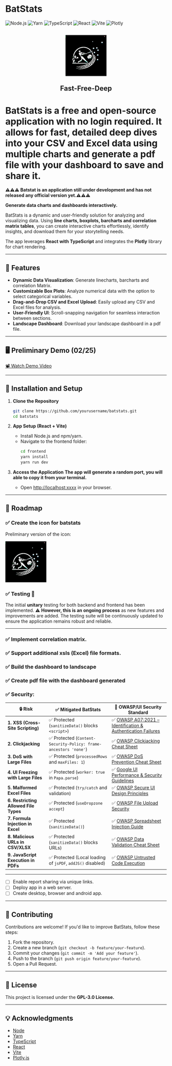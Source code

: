 # **BatStats**  

![Node.js](https://img.shields.io/badge/Node.js-23.6.0-green?style=flat-square&logo=node.js)
![Yarn](https://img.shields.io/badge/Yarn-1.22.22-blue?style=flat-square&logo=yarn)
![TypeScript](https://img.shields.io/badge/TypeScript-5.6.2-blue?style=flat-square&logo=typescript)
![React](https://img.shields.io/badge/React-19.0.0-blue?style=flat-square&logo=react)
![Vite](https://img.shields.io/badge/Vite-6.0.6-blue?style=flat-square&logo=vite)
![Plotly](https://img.shields.io/badge/Plotly-2.35.3-blue?style=flat-square&logo=plotly)



<h2 align="center" margin="15px">
  <img src="https://github.com/Car85/batstats/blob/2de8763c3dc1d413f101dd5ea7c467fd7c9fd58d/icon/icon_batstats.png" alt="Fast - Free - Deep">
   <p>Fast-Free-Deep</p>
</h2>



# BatStats is a free and open-source application with no login required. It allows for fast, detailed deep dives into your CSV and Excel data using multiple charts and generate a pdf file with your dashboard to save and share it.

**⚠️⚠️⚠️ Batstat is an application still under development and has not released any official version yet.⚠️⚠️⚠️**


**Generate data charts and dashboards interactively.**  

BatStats is a dynamic and user-friendly solution for analyzing and visualizing data. Using **line charts, boxplots, barcharts and correlation matrix tables**, you can create interactive charts effortlessly, identify insights, and download them for your storytelling needs.  

The app leverages **React with TypeScript** and integrates the **Plotly** library for chart rendering.

---

## **🚀 Features**  

- **Dynamic Data Visualization**: Generate linecharts, barcharts and correlation Matrix.  
- **Customizable Box Plots**: Analyze numerical data with the option to select categorical variables.  
- **Drag-and-Drop CSV and Excel Upload**: Easily upload any CSV and Excel files for analysis.  
- **User-Friendly UI**: Scroll-snapping navigation for seamless interaction between sections.
- **Landscape Dashboard**: Download your landscape dashboard in a pdf file.

---

## **🖥️ Preliminary Demo (02/25)**  

[📽️ Watch Demo Video](https://github.com/user-attachments/assets/74a46639-8b23-4145-9693-375241f850b8)

---

## **🔧 Installation and Setup**  

1. **Clone the Repository**  
   ```bash
   git clone https://github.com/yourusername/batstats.git
   cd batstats
   ```

2. **App Setup (React + Vite)**  
   - Install Node.js and npm/yarn.  
   - Navigate to the frontend folder:  
     ```bash
     cd frontend
     yarn install
     yarn run dev
     ```

4. **Access the Application**
   **The app will generate a random port, you will able to copy it from your terminal.**
   - Open [http://localhost:xxxx](http://localhost:3000) in your browser.  

---

## **🚧 Roadmap**  

      
### ✅ **Create the icon for batstats**
      
   Preliminary version of the icon:

   ![batstats](https://github.com/Car85/batstats/blob/2de8763c3dc1d413f101dd5ea7c467fd7c9fd58d/icon/icon_batstats.png)
      
### ✅ **Testing** 🚧
The initial **unitary** testing for both backend and frontend has been implemented. ⚠️ **However, this is an ongoing process** as new features and improvements are added. The testing suite will be continuously updated to ensure the application remains robust and reliable.

---

### ✅ **Implement correlation matrix.**  
### ✅ **Support additional xsls (Excel) file formats.**
### ✅ **Build the dashboard to landscape**
### ✅ **Create pdf file with the dashboard generated**

### ✅ **Security:**


| 🔒 **Risk** | ✅ **Mitigated BatStats** | 📜 **OWASP/UI Security Standard** |
|------------|---------------------|----------------------|
| **1. XSS (Cross-Site Scripting)** | ✅ Protected (`sanitizeData()` blocks `<script>`) | ✅ [OWASP A07:2021 – Identification & Authentication Failures](https://owasp.org/Top10/A07_2021-Identification_and_Authentication_Failures/) |
| **2. Clickjacking** | ✅ Protected (`Content-Security-Policy: frame-ancestors 'none'`) | ✅ [OWASP Clickjacking Cheat Sheet](https://cheatsheetseries.owasp.org/cheatsheets/Clickjacking_Defense_Cheat_Sheet.html) |
| **3. DoS with Large Files** | ✅ Protected (`processedRows` and `maxFiles: 1`) | ✅ [OWASP DoS Prevention Cheat Sheet](https://cheatsheetseries.owasp.org/cheatsheets/Denial_of_Service_Cheat_Sheet.html) |
| **4. UI Freezing with Large Files** | ✅ Protected (`worker: true` in `Papa.parse`) | ✅ [Google UI Performance & Security Guidelines](https://developer.chrome.com/docs/devtools/) |
| **5. Malformed Excel Files** | ✅ Protected (`try/catch` and validation) | ✅ [OWASP Secure UI Design Principles](https://cheatsheetseries.owasp.org/cheatsheets/User_Interface_Security_Cheat_Sheet.html) |
| **6. Restricting Allowed File Types** | ✅ Protected (`useDropzone accept`) | ✅ [OWASP File Upload Security](https://cheatsheetseries.owasp.org/cheatsheets/File_Upload_Cheat_Sheet.html) |
| **7. Formula Injection in Excel** | ✅ Protected (`sanitizeData()`) | ✅ [OWASP Spreadsheet Injection Guide](https://owasp.org/www-community/attacks/Spreadsheet_Formula_Injection) |
| **8. Malicious URLs in CSV/XLSX** | ✅ Protected (`sanitizeData()` blocks URLs) | ✅ [OWASP Data Validation Cheat Sheet](https://cheatsheetseries.owasp.org/cheatsheets/Input_Validation_Cheat_Sheet.html) |
| **9. JavaScript Execution in PDFs** | ✅ Protected (Local loading of `jsPDF`, `addJS()` disabled) | ✅ [OWASP Untrusted Code Execution](https://owasp.org/www-project-top-ten/OWASP_Top_Ten_2017/Top_10-2017_A08-Insecure_Deserialization) |

---


- [ ] Enable report sharing via unique links.
- [ ] Deploy app in a web server.
- [ ] Create desktop, browser and android app.

---

## **🤝 Contributing**  

Contributions are welcome! If you'd like to improve BatStats, follow these steps:  
1. Fork the repository.  
2. Create a new branch (`git checkout -b feature/your-feature`).  
3. Commit your changes (`git commit -m 'Add your feature'`).  
4. Push to the branch (`git push origin feature/your-feature`).  
5. Open a Pull Request.  

---

## **📜 License**  

This project is licensed under the **GPL-3.0 License.**

---

## **💡 Acknowledgments**  

- [Node](https://github.com/nodejs/node)
- [Yarn](https://github.com/yarnpkg/yarn)
- [TypeScript](https://github.com/Microsoft/TypeScript)
- [React](https://github.com/facebook/react)
- [Vite](https://github.com/vitejs/vite)
- [Plotly.js](https://github.com/plotly/plotly.js)  


